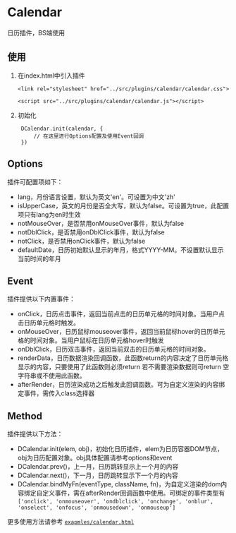# Calendar #
日历插件，BS端使用

## 使用 ##

1. 在index.html中引入插件
	
	`<link rel="stylesheet" href="../src/plugins/calendar/calendar.css">`
 
	`<script src="../src/plugins/calendar/calendar.js"></script>`

2. 初始化

		DCalendar.init(calendar, {
			// 在这里进行Options配置及使用Event回调
		})

## Options ##

插件可配置项如下：

- lang，月份语言设置，默认为英文'en'。可设置为中文'zh'
- isUpperCase，英文的月份是否全大写，默认为false。可设置为true，此配置项只有lang为en时生效
- notMouseOver，是否禁用onMouseOver事件，默认为false
- notDblClick，是否禁用onDblClick事件，默认为false
- notClick，是否禁用onClick事件，默认为false
- defaultDate，日历初始默认显示的年月，格式YYYY-MM。不设置默认显示当前时间的年月

## Event ##

插件提供以下内置事件：

- onClick，日历点击事件，返回当前点击的日历单元格的时间对象。当用户点击日历单元格时触发。
- onMouseOver，日历鼠标mouseover事件，返回当前鼠标hover的日历单元格的时间对象。当用户鼠标在日历单元格hover时触发
- onDblClick，日历双击事件，返回当前双击的日历单元格的时间对象。
- renderData，日历数据渲染回调函数，此函数return的内容决定了日历单元格显示的内容，只要使用了此函数则必须return 若不需要渲染数据则可return 空字符串或不使用此函数。
- afterRender，日历渲染成功之后触发此回调函数。可为自定义渲染的内容绑定事件，需传入class选择器

## Method ##

插件提供以下方法：

- DCalendar.init(elem, obj)，初始化日历插件，elem为日历容器DOM节点，obj为日历配置对象。obj具体配置请参考options和event
- DCalendar.prev()，上一月，日历跳转显示上一个月的内容
- DCalendar.next()，下一月，日历跳转显示下一个月的内容
- DCalendar.bindMyFn(eventType, className, fn)，为自定义渲染的dom内容绑定自定义事件，需在afterRender回调函数中使用。可绑定的事件类型有 `['onclick', 'onmouseover', 'ondblclick', 'onchange', 'onblur', 'onselect', 'onfocus', 'onmousedown', 'onmouseup']`

更多使用方法请参考 [`exapmles/calendar.html`](https://github.com/dancyli/js-Dplugins/blob/master/examples/calendar.html)